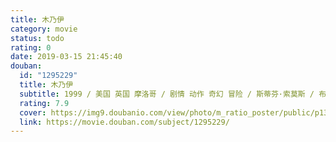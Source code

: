```yaml
---
title: 木乃伊
category: movie
status: todo
rating: 0
date: 2019-03-15 21:45:40
douban:
  id: "1295229"
  title: 木乃伊
  subtitle: 1999 / 美国 英国 摩洛哥 / 剧情 动作 奇幻 冒险 / 斯蒂芬·索莫斯 / 布兰登·费舍 蕾切尔·薇兹
  rating: 7.9
  cover: https://img9.doubanio.com/view/photo/m_ratio_poster/public/p1376881286.jpg
  link: https://movie.douban.com/subject/1295229/
---
```


